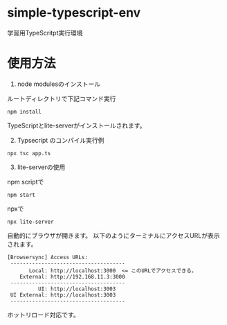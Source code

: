 # simple-typescript-env
学習用TypeScritpt実行環境

# 使用方法

1. node modulesのインストール

ルートディレクトリで下記コマンド実行

```
npm install
```
TypeScriptとlite-serverがインストールされます。

2. Typsecript のコンパイル実行例

```
npx tsc app.ts
```

3. lite-serverの使用

npm scriptで
```
npm start
```

npxで
```
npx lite-server
```

自動的にブラウザが開きます。
以下のようにターミナルにアクセスURLが表示されます。

```
[Browsersync] Access URLs:
 -------------------------------------
       Local: http://localhost:3000  <= このURLでアクセスできる。
    External: http://192.168.11.3:3000
 -------------------------------------
          UI: http://localhost:3003
 UI External: http://localhost:3003
 -------------------------------------
```

ホットリロード対応です。
